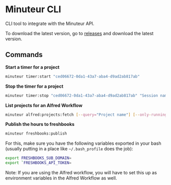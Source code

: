 # Minuteur CLI

CLI tool to integrate with the Minuteur API.

To download the latest version, go to [releases](https://github.com/minuteur/cli/releases/latest) and download the latest version.

## Commands

**Start a timer for a project**

```bash
minuteur timer:start "ced06672-0da1-43a7-aba4-d9ad2ab817ab"
```

**Stop the timer for a project**

```bash
minuteur timer:stop "ced06672-0da1-43a7-aba4-d9ad2ab817ab" "Session name"
```

**List projects for an Alfred Workflow**

```bash
minuteur alfred:projects:fetch [--query="Project name"] [--only-running]
```

**Publish the hours to freshbooks**

```bash
minuteur freshbooks:publish
```

For this, make sure you have the following variables exported in your bash (usually putting in a place like `~/.bash_profile` does the job):

```bash
export FRESHBOOKS_SUB_DOMAIN=
export `FRESHBOOKS_API_TOKEN=
```

Note: If you are using the Alfred workflow, you will have to set this up as environment variables in the Alfred Workflow as well.
